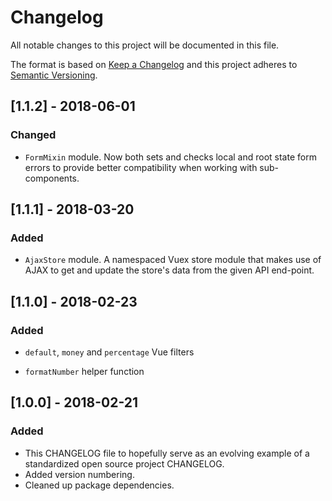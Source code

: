 # Changelog

All notable changes to this project will be documented in this file.

The format is based on [Keep a Changelog](http://keepachangelog.com/en/1.0.0/)
and this project adheres to [Semantic Versioning](http://semver.org/spec/v2.0.0.html).

## [1.1.2] - 2018-06-01

### Changed

- `FormMixin` module. Now both sets and checks local and root state form errors to provide better compatibility when working with sub-components.

## [1.1.1] - 2018-03-20

### Added

- `AjaxStore` module. A namespaced Vuex store module that makes use of AJAX to get and update the store's data from the given API end-point.

## [1.1.0] - 2018-02-23

### Added

- `default`, `money` and `percentage` Vue filters

- `formatNumber` helper function

## [1.0.0] - 2018-02-21

### Added

- This CHANGELOG file to hopefully serve as an evolving example of a
  standardized open source project CHANGELOG.
- Added version numbering.
- Cleaned up package dependencies.
